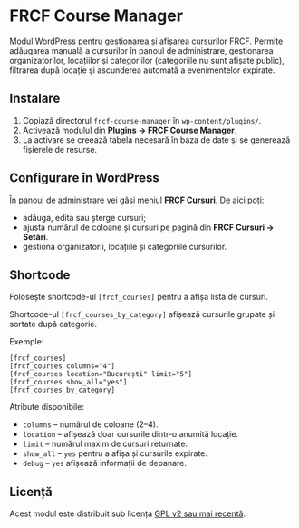 # FRCF Course Manager

Modul WordPress pentru gestionarea și afișarea cursurilor FRCF. Permite adăugarea manuală a cursurilor în panoul de administrare, gestionarea organizatorilor, locațiilor și categoriilor (categoriile nu sunt afișate public), filtrarea după locație și ascunderea automată a evenimentelor expirate.

## Instalare

1. Copiază directorul `frcf-course-manager` în `wp-content/plugins/`.
2. Activează modulul din **Plugins → FRCF Course Manager**.
3. La activare se creează tabela necesară în baza de date și se generează fișierele de resurse.

## Configurare în WordPress

În panoul de administrare vei găsi meniul **FRCF Cursuri**. De aici poți:

- adăuga, edita sau șterge cursuri;
- ajusta numărul de coloane și cursuri pe pagină din **FRCF Cursuri → Setări**.
- gestiona organizatorii, locațiile și categoriile cursurilor.

## Shortcode

Folosește shortcode-ul `[frcf_courses]` pentru a afișa lista de cursuri.

Shortcode-ul `[frcf_courses_by_category]` afișează cursurile grupate și sortate după categorie.

Exemple:

```
[frcf_courses]
[frcf_courses columns="4"]
[frcf_courses location="București" limit="5"]
[frcf_courses show_all="yes"]
[frcf_courses_by_category]
```

Atribute disponibile:

- `columns` – numărul de coloane (2–4).
- `location` – afișează doar cursurile dintr-o anumită locație.
- `limit` – numărul maxim de cursuri returnate.
- `show_all` – `yes` pentru a afișa și cursurile expirate.
- `debug` – `yes` afișează informații de depanare.

## Licență

Acest modul este distribuit sub licența [GPL v2 sau mai recentă](https://www.gnu.org/licenses/old-licenses/gpl-2.0.html).

